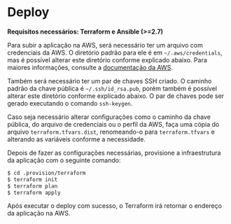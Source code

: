 # Deploy
**Requisitos necessários: Terraform e Ansible (>=2.7)**

Para subir a aplicação na AWS, será necessário ter um arquivo com credenciais da AWS. O diretório padrão para ele é em `~/.aws/credentials`, mas é possível alterar este diretório conforme explicado abaixo. Para maiores informações, consulte a [documentação da AWS](https://docs.aws.amazon.com/cli/latest/userguide/cli-configure-files.html).

Também será necessário ter um par de chaves SSH criado. O caminho padrão da chave pública é `~/.ssh/id_rsa.pub`, porém também é possível alterar este diretório conforme explicado abaixo. O par de chaves pode ser gerado executando o comando `ssh-keygen`.

Caso seja necessário alterar configurações como o caminho da chave pública, do arquivo de credenciais ou o perfil da AWS, faça uma cópia do arquivo `terraform.tfvars.dist`, renomeando-o para `terraform.tfvars` e alterando as variáveis conforme a necessidade.

Depois de fazer as configurações necessárias, provisione a infraestrutura da aplicação com o seguinte comando:

```sh
$ cd .provision/terraform
$ terraform init
$ terraform plan
$ terraform apply
```

Após executar o deploy com sucesso, o Terraform irá retornar o endereço da aplicação na AWS.

